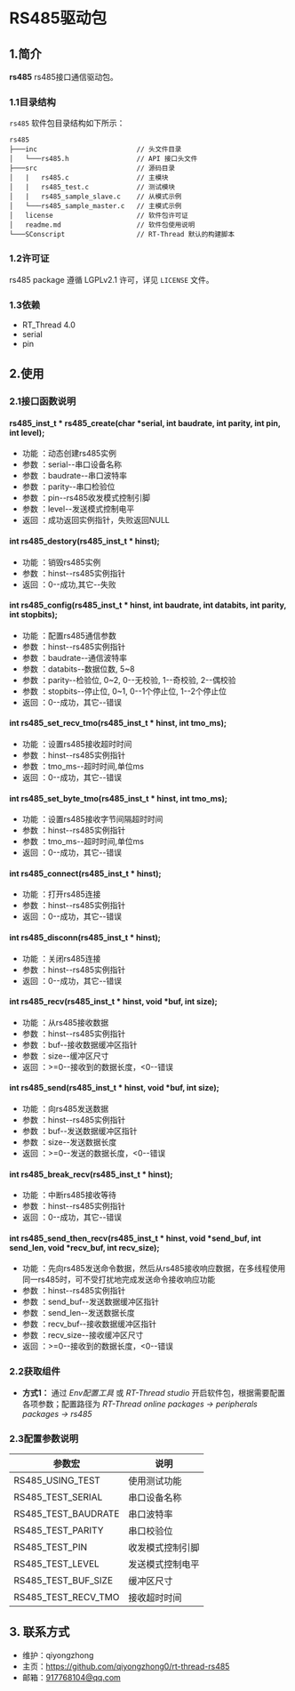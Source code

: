 ﻿# RS485驱动包

## 1.简介

**rs485** rs485接口通信驱动包。

### 1.1目录结构

`rs485` 软件包目录结构如下所示：

``` 
rs485
├───inc                         // 头文件目录
│   └───rs485.h                 // API 接口头文件
├───src                         // 源码目录
│   |   rs485.c                 // 主模块
│   |   rs485_test.c            // 测试模块
│   |   rs485_sample_slave.c    // 从模式示例
│   └───rs485_sample_master.c   // 主模式示例
│   license                     // 软件包许可证
│   readme.md                   // 软件包使用说明
└───SConscript                  // RT-Thread 默认的构建脚本
```

### 1.2许可证

rs485 package 遵循 LGPLv2.1 许可，详见 `LICENSE` 文件。

### 1.3依赖

- RT_Thread 4.0
- serial
- pin

## 2.使用

### 2.1接口函数说明

#### rs485_inst_t * rs485_create(char *serial, int baudrate, int parity, int pin, int level);
- 功能 ：动态创建rs485实例
- 参数 ：serial--串口设备名称
- 参数 ：baudrate--串口波特率
- 参数 ：parity--串口检验位
- 参数 ：pin--rs485收发模式控制引脚
- 参数 ：level--发送模式控制电平
- 返回 ：成功返回实例指针，失败返回NULL

#### int rs485_destory(rs485_inst_t * hinst);
- 功能 ：销毁rs485实例
- 参数 ：hinst--rs485实例指针
- 返回 ：0--成功,其它--失败

#### int rs485_config(rs485_inst_t * hinst, int baudrate, int databits, int parity, int stopbits);
- 功能 ：配置rs485通信参数
- 参数 ：hinst--rs485实例指针
- 参数 ：baudrate--通信波特率
- 参数 ：databits--数据位数, 5~8
- 参数 ：parity--检验位, 0~2, 0--无校验, 1--奇校验, 2--偶校验
- 参数 ：stopbits--停止位, 0~1, 0--1个停止位, 1--2个停止位
- 返回 ：0--成功，其它--错误

#### int rs485_set_recv_tmo(rs485_inst_t * hinst, int tmo_ms);
- 功能 ：设置rs485接收超时时间
- 参数 ：hinst--rs485实例指针
- 参数 ：tmo_ms--超时时间,单位ms
- 返回 ：0--成功，其它--错误

#### int rs485_set_byte_tmo(rs485_inst_t * hinst, int tmo_ms);
- 功能 ：设置rs485接收字节间隔超时时间
- 参数 ：hinst--rs485实例指针
- 参数 ：tmo_ms--超时时间,单位ms
- 返回 ：0--成功，其它--错误

#### int rs485_connect(rs485_inst_t * hinst);
- 功能 ：打开rs485连接
- 参数 ：hinst--rs485实例指针
- 返回 ：0--成功，其它--错误

#### int rs485_disconn(rs485_inst_t * hinst);
- 功能 ：关闭rs485连接
- 参数 ：hinst--rs485实例指针
- 返回 ：0--成功，其它--错误

#### int rs485_recv(rs485_inst_t * hinst, void *buf, int size);
- 功能 ：从rs485接收数据
- 参数 ：hinst--rs485实例指针
- 参数 ：buf--接收数据缓冲区指针
- 参数 ：size--缓冲区尺寸
- 返回 ：>=0--接收到的数据长度，<0--错误

#### int rs485_send(rs485_inst_t * hinst, void *buf, int size);
- 功能 ：向rs485发送数据
- 参数 ：hinst--rs485实例指针
- 参数 ：buf--发送数据缓冲区指针
- 参数 ：size--发送数据长度
- 返回 ：>=0--发送的数据长度，<0--错误

#### int rs485_break_recv(rs485_inst_t * hinst);
- 功能 ：中断rs485接收等待
- 参数 ：hinst--rs485实例指针
- 返回 ：0--成功，其它--错误

#### int rs485_send_then_recv(rs485_inst_t * hinst, void *send_buf, int send_len, void *recv_buf, int recv_size);
- 功能 ：先向rs485发送命令数据，然后从rs485接收响应数据，在多线程使用同一rs485时，可不受打扰地完成发送命令接收响应功能
- 参数 ：hinst--rs485实例指针
- 参数 ：send_buf--发送数据缓冲区指针
- 参数 ：send_len--发送数据长度
- 参数 ：recv_buf--接收数据缓冲区指针
- 参数 ：recv_size--接收缓冲区尺寸
- 返回 ：>=0--接收到的数据长度，<0--错误

### 2.2获取组件

- **方式1：**
通过 *Env配置工具* 或 *RT-Thread studio* 开启软件包，根据需要配置各项参数；配置路径为 *RT-Thread online packages -> peripherals packages -> rs485* 


### 2.3配置参数说明

| 参数宏 | 说明 |
| ---- | ---- |
| RS485_USING_TEST		| 使用测试功能
| RS485_TEST_SERIAL		| 串口设备名称
| RS485_TEST_BAUDRATE	| 串口波特率
| RS485_TEST_PARITY 	| 串口校验位
| RS485_TEST_PIN 		| 收发模式控制引脚
| RS485_TEST_LEVEL 		| 发送模式控制电平
| RS485_TEST_BUF_SIZE	| 缓冲区尺寸
| RS485_TEST_RECV_TMO 	| 接收超时时间

## 3. 联系方式

* 维护：qiyongzhong
* 主页：https://github.com/qiyongzhong0/rt-thread-rs485
* 邮箱：917768104@qq.com
